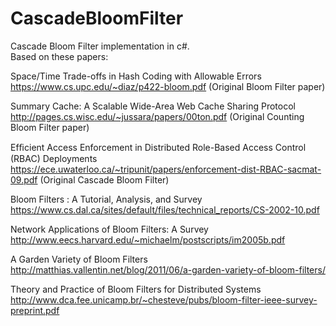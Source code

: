 # CascadeBloomFilter
Cascade Bloom Filter implementation in c#.  
Based on these papers:

Space/Time Trade-offs in Hash Coding with Allowable Errors  
https://www.cs.upc.edu/~diaz/p422-bloom.pdf (Original Bloom Filter paper)

Summary Cache: A Scalable Wide-Area Web Cache Sharing Protocol  
http://pages.cs.wisc.edu/~jussara/papers/00ton.pdf (Original Counting Bloom Filter paper)

Efﬁcient Access Enforcement in Distributed Role-Based Access Control (RBAC) Deployments  
https://ece.uwaterloo.ca/~tripunit/papers/enforcement-dist-RBAC-sacmat-09.pdf (Original Cascade Bloom Filter)

Bloom Filters : A Tutorial, Analysis, and Survey  
https://www.cs.dal.ca/sites/default/files/technical_reports/CS-2002-10.pdf

Network Applications of Bloom Filters: A Survey  
http://www.eecs.harvard.edu/~michaelm/postscripts/im2005b.pdf

A Garden Variety of Bloom Filters  
http://matthias.vallentin.net/blog/2011/06/a-garden-variety-of-bloom-filters/

Theory and Practice of Bloom Filters for Distributed Systems  
http://www.dca.fee.unicamp.br/~chesteve/pubs/bloom-filter-ieee-survey-preprint.pdf